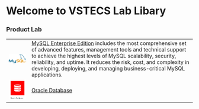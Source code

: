 # Welcome to VSTECS Lab Libary
### Product Lab ###
|  | |
| ---------------- | ----------------------------------------------------------------- |
| <img src="/img/mysql/mysql.png" width=300>   | [MySQL Enterprise Edition](Mysql) includes the most comprehensive set of advanced features, management tools and technical support to achieve the highest levels of MySQL scalability, security, reliability, and uptime. It reduces the risk, cost, and complexity in developing, deploying, and managing business-critical MySQL applications.
| <img src="/img/odb/odb1.png" width=300>   | [Oracle Database](odb)
